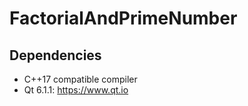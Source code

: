 # FactorialAndPrimeNumber
 
## Dependencies

* C++17 compatible compiler
* Qt 6.1.1: https://www.qt.io
